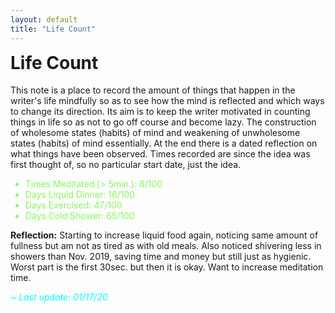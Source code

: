 ```yaml
---
layout: default
title: "Life Count"
---
```


<h1 style="margin-top:0.5em">Life Count <i class="fas fa-sliders-h"></i></h1>

This note is a place to record the amount of things that happen in the writer's life mindfully so as to see how the mind is reflected and which ways to change its direction. Its aim is to keep the writer motivated in counting things in life so as not to go off course and become lazy. The construction of wholesome states (habits) of mind and weakening of unwholesome states (habits) of mind essentially. At the end there is a dated reflection on what things have been observed. Times recorded are since the idea was first thought of, so no particular start date, just the idea.

<ul style="color:#82FA58">
<li>Times Meditated (> 5min.): 8/100 <i class="fas fa-lightbulb"></i></li>
<li>Days Liquid Dinner: 16/100 <i class="fas fa-tint"></i></li>
<li>Days Exercised: 47/100 <i class="fas fa-running"></i></li>
<li>Days Cold Shower: 65/100 <i class="fas fa-seedling"></i></li>
</ul>

**Reflection:** Starting to increase liquid food again, noticing same amount of fullness but am not as tired as with old meals. Also noticed shivering less in showers than Nov. 2019, saving time and money but still just as hygienic. Worst part is the first 30sec. but then it is okay. Want to increase meditation time.

<span style="color:#00FFFF">~ *Last update: 01/17/20*</span>
